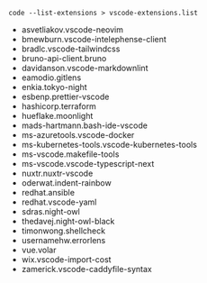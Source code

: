 `code --list-extensions > vscode-extensions.list`

* asvetliakov.vscode-neovim
* bmewburn.vscode-intelephense-client
* bradlc.vscode-tailwindcss
* bruno-api-client.bruno
* davidanson.vscode-markdownlint
* eamodio.gitlens
* enkia.tokyo-night
* esbenp.prettier-vscode
* hashicorp.terraform
* hueflake.moonlight
* mads-hartmann.bash-ide-vscode
* ms-azuretools.vscode-docker
* ms-kubernetes-tools.vscode-kubernetes-tools
* ms-vscode.makefile-tools
* ms-vscode.vscode-typescript-next
* nuxtr.nuxtr-vscode
* oderwat.indent-rainbow
* redhat.ansible
* redhat.vscode-yaml
* sdras.night-owl
* thedavej.night-owl-black
* timonwong.shellcheck
* usernamehw.errorlens
* vue.volar
* wix.vscode-import-cost
* zamerick.vscode-caddyfile-syntax

